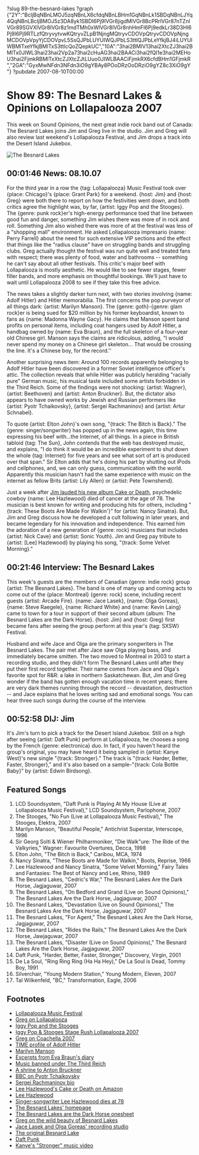 ?slug 89-the-besnard-lakes
?graph {"2Y":"BcljBqNBnLMOJ5zqNBnLX6cfdqNBnLBHm1GqNBnLk1SBDqNBnLJYq4QqNBnLBcljBMOJ5z3DA8yk1SBDI6Pj9lVGr8jigdMlVGr8BcPRrlVGr87nTZnlVGr89SGVXlVGr8lVGr8z1mdTMh0xWlVGr8lVGr8nhHmFI6Pj9edkLr38D3HI6Pj9I6Pj9RTLzfQtryvytvwKQtryvZLpB1NjngMQtryvCDOVpQtryvCDOVpNjngMCDOVpVpyYjCDOVpvL5SsQJPbLUYUIWQJPbLS3ttlQJPbLeYfkjBJ4iLUYUIWBMlTxeYfkjBMlTxS3ttlcQoZQepkUC","10A":"3hai2BMIV13hai2XtcZJ3hai2BMlTx0JIWL3hai23hai2Vp2a73hai2cHuAG3hai2BAACi3hai2fQI1e3hai2MEHoU3hai2FjmkRBMlTxXtcZJXtcZJtLUuo0JIWLBAACiFjmkRX6cfdBHm1GFjmkR","2GA":"GyxMwNFdn3NFdn3iO9gYBAy8POoDRzOoDRziO9gYZ8c3XiO9gY"}
?pubdate 2007-08-10T00:00

# Show 89: The Besnard Lakes & Opinions on Lollapalooza 2007
This week on Sound Opinions, the next great indie rock band out of Canada: The Besnard Lakes joins Jim and Greg live in the studio. Jim and Greg will also review last weekend's Lollapalooza Festival, and Jim drops a track into the Desert Island Jukebox.

![The Besnard Lakes](//static.soundopinions.org/images/2007/besnardlakes.jpg)

## 00:01:46 News: 08.10.07
For the third year in a row the {tag: Lollapalooza} Music Festival took over {place: Chicago}'s {place: Grant Park} for a weekend. {host: Jim} and {host: Greg} were both there to report on how the festivities went down, and both critics agree the highlight was, by far, {artist: Iggy Pop and the Stooges}. The {genre: punk rock}er's high-energy performance toed that line between good fun and danger, something Jim wishes there was more of in rock and roll. Something Jim also wished there was more of at the festival was less of a "shopping mall" environment. He asked Lollapalooza impresario {name: Perry Farrell} about the need for such extensive VIP sections and the effect that things like the "radius clause" have on struggling bands and struggling clubs. Greg actually thought the festival was run quite well and treated fans with respect; there was plenty of food, water and bathrooms -- something he can't say about all other festivals. This critic's major beef with Lollapalooza is mostly aesthetic. He would like to see fewer stages, fewer filler bands, and more emphasis on thoughtful bookings. We'll just have to wait until Lollapalooza 2008 to see if they take this free advice.

The news takes a slightly darker turn next, with two stories involving {name: Adolf Hitler} and Hitler memorabilia. The first concerns the pop purveyor of all things dark: {artist: Marilyn Manson}. The {genre: goth}-{genre: glam rock}er is being sued for $20 million by his former keyboardist, known to fans as {name: Madonna Wayne Gacy}. He claims that Manson spent band profits on personal items, including coat hangers used by Adolf Hitler, a handbag owned by {name: Eva Braun}, and the full skeleton of a four-year old Chinese girl. Manson says the claims are ridiculous, adding, "I would never spend my money on a Chinese girl skeleton... That would be crossing the line. It's a Chinese boy, for the record.''

Another surprising news item: Around 100 records apparently belonging to Adolf Hitler have been discovered in a former Soviet intelligence officer's attic. The collection reveals that while Hitler was publicly heralding "racially pure" German music, his musical taste included some artists forbidden in the Third Reich. Some of the findings were not shocking: {artist: Wagner}, {artist: Beethoven} and {artist: Anton Bruckner}. But, the dictator also appears to have owned works by Jewish and Russian performers like {artist: Pyotr Tchaikovsky}, {artist: Sergei Rachmaninov} and {artist: Artur Schnabel}.

To quote {artist: Elton John}'s own song, "{track: The Bitch is Back}." The {genre: singer/songwriter} has popped up in the news again, this time expressing his beef with...the Internet, of all things. In a piece in British tabloid {tag: The Sun}, John contends that the web has destroyed music, and explains, "I do think it would be an incredible experiment to shut down the whole {tag: Internet} for five years and see what sort of art is produced over that span." Sir Elton adds that he's doing his part by shutting out iPods and cellphones, and, we can only guess, communication with the world. Apparently this musician hasn't had the same experience with music on the internet as fellow Brits {artist: Lily Allen} or {artist: Pete Townshend}.

Just a week after [Jim lauded his new album Cake or Death](/show/87/), psychedelic cowboy {name: Lee Hazlewood} died of cancer at the age of 78. The musician is best known for writing and producing hits for others, including "{track: These Boots Are Made For Walkin'}" for {artist: Nancy Sinatra}. But, Jim and Greg discuss how he developed a cult following in later years, and became legendary for his innovation and independence. This earned him the adoration of a new generation of {genre: rock} musicians that includes {artist: Nick Cave} and {artist: Sonic Youth}. Jim and Greg pay tribute to {artist: [Lee] Hazlewood} by playing his song, "{track: Some Velvet Morning}."

## 00:21:46 Interview: The Besnard Lakes
This week's guests are the members of Canadian {genre: indie rock} group {artist: The Besnard Lakes}. The band is one of many up and coming acts to come out of the {place: Montreal} {genre: rock} scene, including recent guests {artist: Arcade Fire}. {name: Jace Lasek}, {name: Olga Goreas}, {name: Steve Raegele}, {name: Richard White} and {name: Kevin Laing} came to town for a tour in support of their second album {album: The Besnard Lakes are the Dark Horse}. {host: Jim} and {host: Greg} first became fans after seeing the group perform at this year's {tag: SXSW} Festival.

Husband and wife Jace and Olga are the primary songwriters in The Besnard Lakes. The pair met after Jace saw Olga playing bass, and immediately became smitten. The two moved to Montreal in 2003 to start a recording studio, and they didn't form The Besnard Lakes until after they put their first record together. Their name comes from Jace and Olga's favorite spot for R&R: a lake in northern Saskatchewan. But, Jim and Greg wonder if the band has gotten enough vacation time in recent years; there are very dark themes running through the record -- devastation, destruction -- and Jace explains that he loves writing sad and emotional songs. You can hear three such songs during the course of the interview.

## 00:52:58 DIJ: Jim
It's Jim's turn to pick a track for the Desert Island Jukebox. Still on a high after seeing {artist: Daft Punk} perform at Lollapalooza, he chooses a song by the French {genre: electronica} duo. In fact, if you haven't heard the group's original, you may have heard it being sampled in {artist: Kanye West}'s new single "{track: Stronger}." The track is "{track: Harder, Better, Faster, Stronger}," and it's also based on a sample-"{track: Cola Bottle Baby}" by {artist: Edwin Birdsong}. 

## Featured Songs
1. LCD Soundsystem, "Daft Punk is Playing At My House (Live at Lollapalooza Music Festival)," LCD Soundsystem, Parlophone, 2007
2. The Stooges, "No Fun (Live at Lollapalooza Music Festival)," The Stooges, Elektra, 2007
3. Marilyn Manson, "Beautiful People," Antichrist Superstar, Interscope, 1996
4. Sir Georg Solti & Wiener Philharmoniker, "Die Walk"ure: The Ride of the Valkyries," Wagner: Favourite Overtures, Decca, 1998
5. Elton John, "The Bitch is Back," Caribou, MCA, 1974
6. Nancy Sinatra, "These Boots are Made for Walkin," Boots, Reprise, 1966
7. Lee Hazlewood and Nancy Sinatra, "Some Velvet Morning," Fairy Tales and Fantasies: The Best of Nancy and Lee, Rhino, 1989
8. The Besnard Lakes, "Cedric's War," The Besnard Lakes Are the Dark Horse, Jagjaguwar, 2007
9. The Besnard Lakes, "On Bedford and Grand (Live on Sound Opinions)," The Besnard Lakes Are the Dark Horse, Jagjaguwar, 2007 
10. The Besnard Lakes, "Devastation (Live on Sound Opinions)," The Besnard Lakes Are the Dark Horse, Jagjaguwar, 2007 
11. The Besnard Lakes, "For Agent," The Besnard Lakes Are the Dark Horse, Jagjaguwar, 2007
12. The Besnard Lakes, "Rides the Rails," The Besnard Lakes Are the Dark Horse, Jawjaguwar, 2007
13. The Besnard Lakes, "Disaster (Live on Sound Opinions)," The Besnard Lakes Are the Dark Horse, Jagjaguwar, 2007 
14. Daft Punk, "Harder, Better, Faster, Stronger," Discovery, Virgin, 2001
15. De La Soul, "Ring Ring Ring (Ha Ha Hey)," De La Soul is Dead, Tommy Boy, 1991
16. Silverchair, "Young Modern Station," Young Modern, Eleven, 2007
17. Tal Wilkenfeld, "BC," Transformation, Eagle, 2006

## Footnotes
- [Lollapalooza Music Festival](http://www.lollapalooza.com/)
- [Greg on Lollapalooza](http://leisureblogs.chicagotribune.com/turn_it_up/lollapalooza_/index.html)
- [Iggy Pop and the Stooges](http://www.iggypop.com/)
- [Iggy Pop & Stooges Stage Rush Lollapalooza 2007](http://www.youtube.com/watch?v=Zkd6Xzm63LU)
- [Greg on Coachella 2007](http://leisureblogs.chicagotribune.com/turn_it_up/2007/04/coachella_day_1.html)
- [TIME profile of Adolf Hitler](http://www.time.com/time/time100/leaders/profile/hitler.html)
- [Marilyn Manson](http://www.marilynmanson.com/)
- [Excerpts from Eva Braun's diary](http://www.humanitas-international.org/holocaust/evadiary.htm)
- [Music banned under The Third Reich](http://fcit.usf.edu/HOLOCAUST/arts/musDegen.htm)
- [A shrine to Anton Bruckner](http://www.bruckner.org/)
- [BBC on Pyotr Tchaikovsky](http://www.bbc.co.uk/radio3/classical/tchaikovsky/)
- [Sergei Rachmaninov bio](http://www.humanitiesweb.org/human.php?s=c&p=a&a=i&ID=751)
- [Lee Hazlewood's Cake or Death on Amazon](http://www.amazon.com/Cake-Death-Lee-Hazelwood/dp/B000L43PDE)
- [Lee Hazlewood](http://www.allmusic.com/cg/amg.dll?p=amg&sql=11:09fyxqu5ldhe)
- [Singer-songwriter Lee Hazlewood dies at 78](http://www.today.com/id/20152340#.UoKknpTk-kg)
- [The Besnard Lakes' homepage](http://www.thebesnardlakes.com/)
- [The Besnard Lakes are the Dark Horse onesheet](http://www.jagjaguwar.com/onesheet.php?cat=JAG106)
- [Greg on the wild beauty of Besnard Lakes](http://leisureblogs.chicagotribune.com/turn_it_up/2007/03/the_wild_beauty.html)
- [Jace Lasek and Olga Goreas' recording studio](http://www.breakglass.ca/)
- [The original Besnard Lake](http://www.sasktourism.com/besnardlake/)
- [Daft Punk](http://www.daftpunk.com/)
- [Kanye's "Stronger" music video](http://www.thefader.com/blog/articles/2007/06/26/video-kanye-west-stronger)
